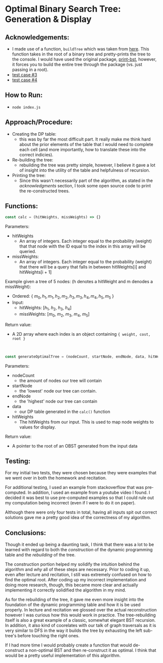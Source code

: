 # Optimal Binary Search Tree: Generation & Display

## Acknowledgements:
- I made use of a function, ```buildTree``` which was taken from [here](https://github.com/saibabanadh/print-bst/blob/master/bst.js). This function takes in the root of a binary tree and pretty-prints the tree to the console. I would have used the original package, [print-bst](https://www.npmjs.com/package/print-bst), however, it forces you to build the entire tree through the package (vs. just passing in a root).
- [test case #3](https://stackoverflow.com/questions/46160969/generating-an-optimal-binary-search-tree-cormen)
- [test case #4](https://www.youtube.com/watch?v=wAy6nDMPYA)

## How to Run:
- ```node index.js```

## Approach/Procedure:
- Creating the DP table:
  - this was by far the most difficult part. It really make me think hard about the prior elements of the table that I would need to complete each cell (and more importantly, how to translate these into the correct indicies).
- Re-building the tree:
  - rebuilding the tree was pretty simple, however, I believe it gave a lot of insight into the utility of the table and helpfulness of recursion.
- Printing the tree:
  - Since this wasn't necessarily part of the algorithm, as stated in the *acknowledgments* section, I took some open source code to print the re-constructed trees.

## Functions:
```js
const calc = (hitWeights, missWeights) => {}
```
Parameters:
- hitWeights
  - An array of integers. Each integer equal to the probability (weight) that that node with the ID equal to the index in this array will be queried.
- missWeights:
  - An array of integers. Each integer equal to the probability (weight) that there will be a query that falls in between hitWeights[i] and hitWeights[i + 1]

Example given a tree of 5 nodes: (h denotes a hitWeight and m denodes a missWeight):
- Ordered: { $m_0, h_1, m_1, h_2, m_2, h_3, m_3, h_4, m_4, h_5, m_5$ }
- Input: 
  - hitWeights: [$h_1$, $h_2$, $h_3$, $h_4$]
  - missWeights: [$m_0$, $m_2$, $m_3$, $m_4$, $m_5$]

Return value:
- A 2D array where each index is an object containing ```{ weight, cost, root }```

<br/>

```js
const generateOptimalTree = (nodeCount, startNode, endNode, data, hitWeights) => {}
```

Parameters:
- nodeCount
  - the amount of nodes our tree will contain
- startNode
  - the 'lowest' node our tree can contain.
- endNode
  - the 'highest' node our tree can contain
- data
  - our DP table generated in the ```calc()``` function
- hitWeights
  - The hitWeights from our input. This is used to map node weights to values for display.

Return value:
- A pointer to the root of an OBST generated from the input data

## Testing:
For my initial two tests, they were chosen because they were examples that we went over in both the homework and recitation.

For additional testing, I used an example from stackoverflow that was pre-computed. In addition, I used an example from a youtube video I found. I decided it was best to use pre-computed examples so that I could rule out my computation being incorrect (even if I were to do it on paper).

Although there were only four tests in total, having all inputs spit out correct solutions gave me a pretty good idea of the correctness of my algorithm.

## Conclusions:
Though it ended up being a daunting task, I think that there was a lot to be learned with regard to both the *construction* of the dynamic programming table and the *rebuilding* of the tree.

The construction portion helped my solidify the intuition behind the algorithm and *why* all of these steps are necessary. Prior to coding it up, even after lecture and recitation, I still was extremely confused on how to find the optimal root. After coding up my incorrect implementation and doing more research, though, this became more clear and actually implementing it correctly solidified the algorithm in my mind.

As for the rebuilding of the tree, it gave me even more insight into the foundation of the dynamic programming table and how it is be used properly. In lecture and recitation we glossed over the actual reconstruction however I was curious how this would work in practice. The tree-rebuilding itself is also a great example of a classic, somewhat elegant BST recursion. In addition, it also kind of coorelates with our talk of graph traversals as it is very similar to DFS in the way it builds the tree by exhausting the left sub-tree's before touching the right ones.

If I had more time I would probably create a function that would de-construct a non-optimal BST and then re-construct it as optimal. I think that would be a pretty useful implementation of this algorithm.